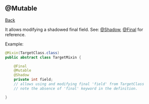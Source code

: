 ## @Mutable
[Back](mixins.md)

It allows modifying a shadowed final field. See: [@Shadow](shadow.md), [@Final](final.md) for reference.

Example:
```java
@Mixin(TargetClass.class)
public abstract class TargetMixin {

	@Final
	@Mutable
	@Shadow
	private int field; 
	// allows using and modifying final 'field' from TargetClass
	// note the absence of 'final' keyword in the definition.

}
```
